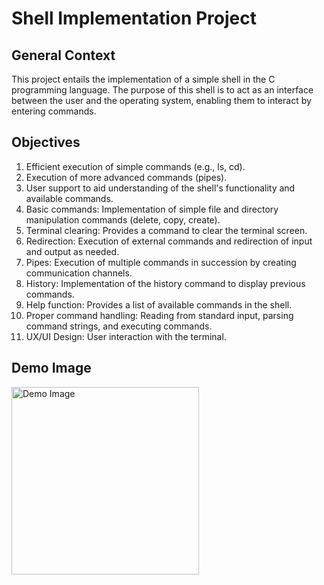 # Shell Implementation Project

## General Context
This project entails the implementation of a simple shell in the C programming language. The purpose of this shell is to act as an interface between the user and the operating system, enabling them to interact by entering commands.

## Objectives
1. Efficient execution of simple commands (e.g., ls, cd).
2. Execution of more advanced commands (pipes).
3. User support to aid understanding of the shell's functionality and available commands.
4. Basic commands: Implementation of simple file and directory manipulation commands (delete, copy, create).
5. Terminal clearing: Provides a command to clear the terminal screen.
6. Redirection: Execution of external commands and redirection of input and output as needed.
7. Pipes: Execution of multiple commands in succession by creating communication channels.
8. History: Implementation of the history command to display previous commands.
9. Help function: Provides a list of available commands in the shell.
10. Proper command handling: Reading from standard input, parsing command strings, and executing commands.
11. UX/UI Design: User interaction with the terminal.

## Demo Image

<img src="1.jpg" alt="Demo Image" width="300"/>


